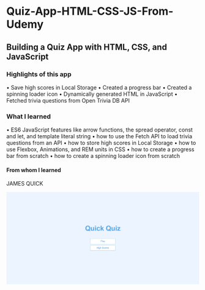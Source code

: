 # Quiz-App-HTML-CSS-JS-From-Udemy

## Building a Quiz App with HTML, CSS, and JavaScript

### Highlights of this app

•	Save high scores in Local Storage
•	Created a progress bar
•	Created a spinning loader icon
•	Dynamically generated HTML in JavaScript
•	Fetched trivia questions from Open Trivia DB API

### What I learned

•	ES6 JavaScript features like arrow functions, the spread operator, const and let, and template literal string
•	how to use the Fetch API to load trivia questions from an API
•	how to store high scores in Local Storage
•	how to use Flexbox, Animations, and REM units in CSS
•	how to create a progress bar from scratch
•	how to create a spinning loader icon from scratch

#### From whom I learned

JAMES QUICK

![Alt Text](https://github.com/nick2498/Quiz-App/blob/master/Quiz-App-Preview.png)
